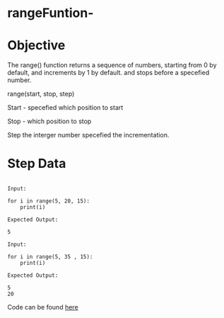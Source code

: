 # rangeFuntion-

Objective 
============

The range() function returns a sequence of numbers, starting from 0 by default, and increments by 1 by default. and stops before a specefied number.

range(start, stop, step)

Start - specefied which position to start

Stop - which position to stop 

Step the interger number specefied the incrementation.

Step Data
===========

```

Input: 

for i in range(5, 20, 15):
    print(i)
    
Expected Output:

5

Input:

for i in range(5, 35 , 15):
    print(i)

Expected Output:

5
20
```

Code can be found [here]()
